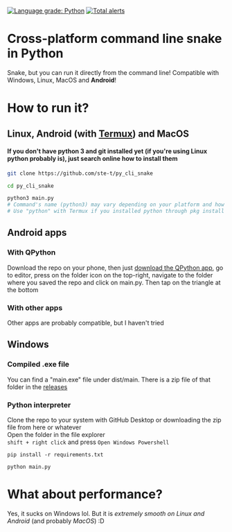 [![Language grade: Python](https://img.shields.io/lgtm/grade/python/g/ste-t/py_cli_snake.svg?logo=lgtm&logoWidth=18)](https://lgtm.com/projects/g/IlmastroStefanuzzo/py_cli_snake/context:python) [![Total alerts](https://img.shields.io/lgtm/alerts/g/IlmastroStefanuzzo/py_cli_snake.svg?logo=lgtm&logoWidth=18)](https://lgtm.com/projects/g/IlmastroStefanuzzo/py_cli_snake/alerts/)

# Cross-platform command line snake in Python
Snake, but you can run it directly from the command line! Compatible with Windows, Linux, MacOS and **Android**!

# How to run it?
## Linux, Android (with [Termux](https://termux.com/)) and MacOS
#### If you don't have python 3 and git installed yet (if you're using Linux python probably is), just search online how to install them
```bash
git clone https://github.com/ste-t/py_cli_snake
```
```bash
cd py_cli_snake
```
```bash
python3 main.py
# Command's name (python3) may vary depending on your platform and how you installed python
# Use "python" with Termux if you installed python through pkg install python
```
## Android apps
### With QPython
Download the repo on your phone, then just [download the QPython app](https://play.google.com/store/apps/details?id=org.qpython.qpy3), go to editor, press on the folder icon on the top-right, navigate to the folder where you saved the repo and click on main.py. Then tap on the triangle at the bottom
### With other apps
Other apps are probably compatible, but I haven't tried
## Windows
### Compiled .exe file
You can find a "main.exe" file under dist/main. There is a zip file of that folder in the [releases](https://github.com/IlmastroStefanuzzo/py_cli_snake/releases/)
### Python interpreter
Clone the repo to your system with GitHub Desktop or downloading the zip file from here or whatever  
Open the folder in the file explorer  
`shift + right click` and press `Open Windows Powershell`
```shell
pip install -r requirements.txt
```
```shell
python main.py
```

# What about performance?
Yes, it sucks on Windows lol. But it is *extremely smooth on Linux and Android* (and probably *MacOS*) :D
